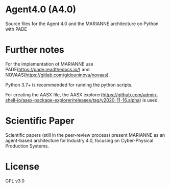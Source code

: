 # Agent4.0 (A4.0)
Source files for the Agent 4.0 and the MARIANNE architecture on Python with PADE

# Further notes
For the implementation of MARIANNE use PADE(https://pade.readthedocs.io/) and NOVAAS(https://gitlab.com/gidouninova/novaas).

Python 3.7+ is recommended for running the python scripts.

For creating the AASX file, the AASX explorer(https://github.com/admin-shell-io/aasx-package-explorer/releases/tag/v2020-11-16.alpha) is used. 

# Scientific Paper
Scientific papers (still in the peer-review process) present MARIANNE as an agent-based architecture for Industry 4.0, focusing on Cyber-Physical Production Systems.

# License
GPL v3.0
